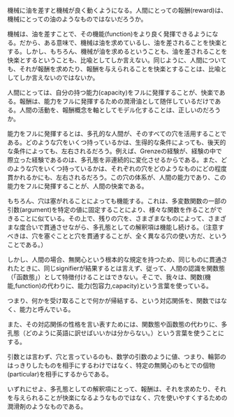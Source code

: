 機械に油を差すと機械が良く動くようになる。人間にとっての報酬(reward)は、機械にとっての油のようなものではないだろうか。

機械は、油を差すことで、その機能(function)をより良く発揮できるようになる。だから、ある意味で、機械は油を求めているし、油を差されることを快楽とする。しかし、もちろん、機械が油を求めるということも、油を差されることを快楽とするということも、比喩としてしか言えない。同じように、人間についても、それが報酬を求めたり、報酬を与えられることを快楽とすることは、比喩としてしか言えないのではないか。

人間にとっては、自分の持つ能力(capacity)をフルに発揮することが、快楽である。報酬は、能力をフルに発揮するための潤滑油として随伴しているだけである。人間の活動を、報酬概念を軸としてモデル化することは、正しいのだろうか。

能力をフルに発揮するとは、多孔的な人間が、そのすべての穴を活用することである。どのような穴をいくつ持っているかは、生得的な条件によっても、後天的な条件によっても、左右されるだろう。例えば、Grenzeの経験が、経験の中で際立った経験であるのは、多孔態を非連続的に変化させるからである。また、どのような穴をいくつ持っているかは、それぞれの穴をどのようなものにどの程度貫かれるかにも、左右されるだろう。この穴の体系が、人間の能力であり、この能力をフルに発揮することが、人間の快楽である。

もちろん、穴は塞がれることによっても機能する。これは、多変数関数の一部の引数(argument)を特定の値に固定することにより、様々な関数を作ることができることに似ている。その上で、残りの穴を、さまざまなものによって、さまざまな度合いで貫通させながら、多孔態としての解釈項は機能し続ける。（注意すべきは、穴を塞ぐことと穴を貫通することが、全く異なる穴の使い方だ、ということである。）

しかし、人間の場合、無関心という根本的な規定を持つため、同じものに貫通されたときに、同じsignifierが結果するとは言えず、従って、人間の認識を関数態（「函数態」）として特徴付けることはできない。そこで、我々は、関数(機能,function)の代わりに、能力(包容力,capacity)という言葉を使っている。

つまり、何かを受け取ることで何かが帰結する、という対応関係を、関数ではなく、能力と呼んでいる。

また、その対応関係の性格を言い表すためには、関数態や函数態の代わりに、多孔態（どのように英語に訳せばいいかは分からない。）という言葉を使うことにする。

引数とは言わず、穴と言っているのも、数学の引数のように値、つまり、輪郭のはっきりしたものを相手にするわけではなく、特定の無関心のもとでの個物(particular)を相手にするからである。

いずれにせよ、多孔態としての解釈項にとって、報酬は、それを求めたり、それを与えられることが快楽になるようなものではなく、穴を使いやすくするための潤滑剤のようなものである。
